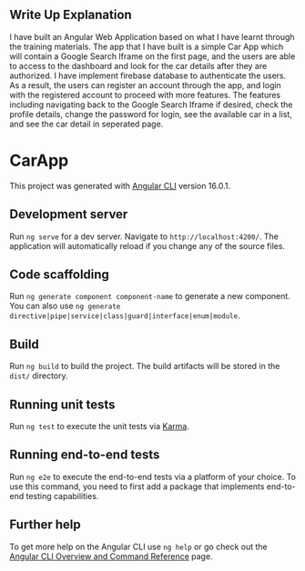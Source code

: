 ## Write Up Explanation 

I have built an Angular Web Application based on what I have learnt through the training materials. The app that I have built is a simple Car App which will contain a Google Search Iframe on the first page, and the users are able to access to the dashboard and look for the car details after they are authorized. I have implement firebase database to authenticate the users. As a result, the users can register an account through the app, and login with the registered account to proceed with more features. The features including navigating back to the Google Search Iframe if desired, check the profile details, change the password for login, see the available car in a list, and see the car detail in seperated page. 

# CarApp

This project was generated with [Angular CLI](https://github.com/angular/angular-cli) version 16.0.1.

## Development server

Run `ng serve` for a dev server. Navigate to `http://localhost:4200/`. The application will automatically reload if you change any of the source files.

## Code scaffolding

Run `ng generate component component-name` to generate a new component. You can also use `ng generate directive|pipe|service|class|guard|interface|enum|module`.

## Build

Run `ng build` to build the project. The build artifacts will be stored in the `dist/` directory.

## Running unit tests

Run `ng test` to execute the unit tests via [Karma](https://karma-runner.github.io).

## Running end-to-end tests

Run `ng e2e` to execute the end-to-end tests via a platform of your choice. To use this command, you need to first add a package that implements end-to-end testing capabilities.

## Further help

To get more help on the Angular CLI use `ng help` or go check out the [Angular CLI Overview and Command Reference](https://angular.io/cli) page.